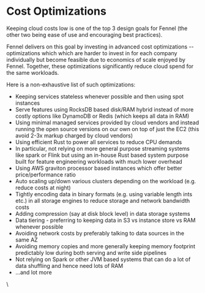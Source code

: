 # Cost Optimizations

Keeping cloud costs low is one of the top 3 design goals for Fennel (the other two being ease of use and encouraging best practices).&#x20;

Fennel delivers on this goal by investing in advanced cost optimizations -- optimizations which which are harder to invest in for each company individually but become feasible due to economics of scale enjoyed by Fennel. Together, these optimizations significantly reduce cloud spend for the same workloads.&#x20;

Here is a non-exhaustive list of such optimizations:

* Keeping services stateless whenever possible and then using spot instances
* Serve features using RocksDB based disk/RAM hybrid instead of more costly options like DynamoDB or Redis (which keeps all data in RAM)
* Using minimal managed services provided by cloud vendors and instead running the open source versions on our own on top of just the EC2 (this avoid 2-3x markup charged by cloud vendors)
* Using efficient Rust to power all services to reduce CPU demands
* In particular, not relying on more general purpose streaming systems like spark or Flink but using an in-house Rust based system purpose built for feature engineering workloads with much lower overhead
* Using AWS graviton processor based instances which offer better price/performance ratio
* Auto scaling up/down various clusters depending on the workload (e.g. reduce costs at night)
* Tightly encoding data in binary formats (e.g. using variable length ints etc.) in all storage engines to reduce storage and network bandwidth costs
* Adding compression (say at disk block level) in data storage systems
* Data tiering - preferring to keeping data in S3 vs instance store vs RAM whenever possible
* Avoiding network costs by preferably talking to data sources in the same AZ
* Avoiding memory copies and more generally keeping memory footprint predictably low during both serving and write side pipelines
* Not relying on Spark or other JVM based systems that can do a lot of data shuffling and hence need lots of RAM
* ...and lot more





\
